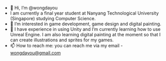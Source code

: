 - 👋 Hi, I’m @wongdayou
- I am currently a final year student at Nanyang Technological University (Singapore) studying Computer Science.
- 👀 I’m interested in game development, game design and digital painting.
- 🌱 I have experience in using Unity and I’m currently learning how to use Unreal Engine. I am also learning digital painting at the moment so that 
      I can create illustrations and sprites for my games.
- 📫 How to reach me: you can reach me via my email - wongdayou@gmail.com

<!---
wongdayou/wongdayou is a ✨ special ✨ repository because its `README.md` (this file) appears on your GitHub profile.
You can click the Preview link to take a look at your changes.
--->
